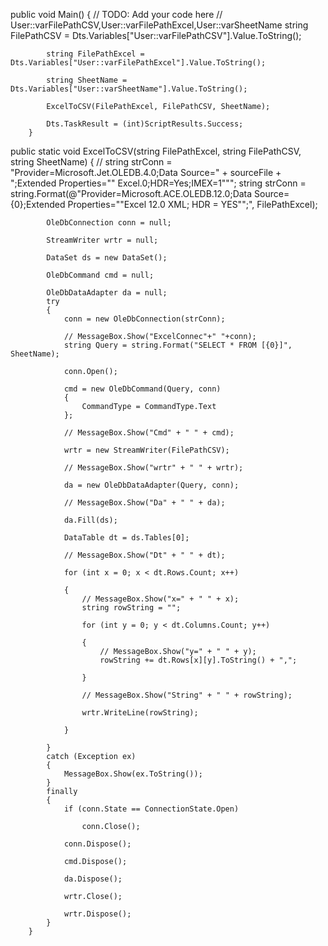 public void Main()
		{
            // TODO: Add your code here
            // User::varFilePathCSV,User::varFilePathExcel,User::varSheetName
            string FilePathCSV = Dts.Variables["User::varFilePathCSV"].Value.ToString();

            string FilePathExcel = Dts.Variables["User::varFilePathExcel"].Value.ToString();

            string SheetName = Dts.Variables["User::varSheetName"].Value.ToString();

            ExcelToCSV(FilePathExcel, FilePathCSV, SheetName);

            Dts.TaskResult = (int)ScriptResults.Success;
		}

public static void ExcelToCSV(string FilePathExcel, string FilePathCSV, string SheetName)
        {
            // string strConn = "Provider=Microsoft.Jet.OLEDB.4.0;Data Source=" + sourceFile + ";Extended Properties="" Excel.0;HDR=Yes;IMEX=1""";
            string strConn = string.Format(@"Provider=Microsoft.ACE.OLEDB.12.0;Data Source={0};Extended Properties=""Excel 12.0 XML; HDR = YES"";", FilePathExcel);

            OleDbConnection conn = null;

            StreamWriter wrtr = null;

            DataSet ds = new DataSet();

            OleDbCommand cmd = null;

            OleDbDataAdapter da = null;
            try
            {
                conn = new OleDbConnection(strConn);

                // MessageBox.Show("ExcelConnec"+" "+conn);
                string Query = string.Format("SELECT * FROM [{0}]", SheetName);

                conn.Open();

                cmd = new OleDbCommand(Query, conn)
                {
                    CommandType = CommandType.Text
                };

                // MessageBox.Show("Cmd" + " " + cmd);

                wrtr = new StreamWriter(FilePathCSV);

                // MessageBox.Show("wrtr" + " " + wrtr);

                da = new OleDbDataAdapter(Query, conn);

                // MessageBox.Show("Da" + " " + da);

                da.Fill(ds);

                DataTable dt = ds.Tables[0];

                // MessageBox.Show("Dt" + " " + dt);

                for (int x = 0; x < dt.Rows.Count; x++)

                {
                    // MessageBox.Show("x=" + " " + x);
                    string rowString = "";

                    for (int y = 0; y < dt.Columns.Count; y++)

                    {
                        // MessageBox.Show("y=" + " " + y);
                        rowString += dt.Rows[x][y].ToString() + ",";

                    }

                    // MessageBox.Show("String" + " " + rowString);

                    wrtr.WriteLine(rowString);

                }

            }
            catch (Exception ex)
            {
                MessageBox.Show(ex.ToString());
            }
            finally
            {
                if (conn.State == ConnectionState.Open)

                    conn.Close();

                conn.Dispose();

                cmd.Dispose();

                da.Dispose();

                wrtr.Close();

                wrtr.Dispose();
            }
        }